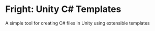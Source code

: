 # Fright: Unity C# Templates
A simple tool for creating C# files in Unity using extensible templates
